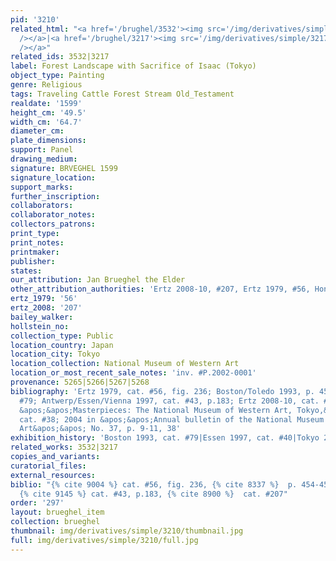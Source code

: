 ```yaml
---
pid: '3210'
related_html: "<a href='/brughel/3532'><img src='/img/derivatives/simple/3532/thumbnail.jpg'
  /></a>|<a href='/brughel/3217'><img src='/img/derivatives/simple/3217/thumbnail.jpg'
  /></a>"
related_ids: 3532|3217
label: Forest Landscape with Sacrifice of Isaac (Tokyo)
object_type: Painting
genre: Religious
tags: Traveling Cattle Forest Stream Old_Testament
realdate: '1599'
height_cm: '49.5'
width_cm: '64.7'
diameter_cm: 
plate_dimensions: 
support: Panel
drawing_medium: 
signature: BRVEGHEL 1599
signature_location: 
support_marks: 
further_inscription: 
collaborators: 
collaborator_notes: 
collectors_patrons: 
print_type: 
print_notes: 
printmaker: 
publisher: 
states: 
our_attribution: Jan Brueghel the Elder
other_attribution_authorities: 'Ertz 2008-10, #207, Ertz 1979, #56, Honig database'
ertz_1979: '56'
ertz_2008: '207'
bailey_walker: 
hollstein_no: 
collection_type: Public
location_country: Japan
location_city: Tokyo
location_collection: National Museum of Western Art
location_or_most_recent_sale_notes: 'inv. #P.2002-0001'
provenance: 5265|5266|5267|5268
bibliography: 'Ertz 1979, cat. #56, fig. 236; Boston/Toledo 1993, p. 454-455 cat.
  #79; Antwerp/Essen/Vienna 1997, cat. #43, p.183; Ertz 2008-10, cat. #207; 2009 in
  &apos;&apos;Masterpieces: The National Museum of Western Art, Tokyo,&apos;&apos;
  cat. #38; 2004 in &apos;&apos;Annual bulletin of the National Museum of Western
  Art&apos;&apos; No. 37, p. 9-11, 38'
exhibition_history: 'Boston 1993, cat. #79|Essen 1997, cat. #40|Tokyo 2006'
related_works: 3532|3217
copies_and_variants: 
curatorial_files: 
external_resources: 
biblio: "{% cite 9004 %} cat. #56, fig. 236, {% cite 8337 %}  p. 454-455 cat. #79,
  {% cite 9145 %} cat. #43, p.183, {% cite 8900 %}  cat. #207"
order: '297'
layout: brueghel_item
collection: brueghel
thumbnail: img/derivatives/simple/3210/thumbnail.jpg
full: img/derivatives/simple/3210/full.jpg
---
```

